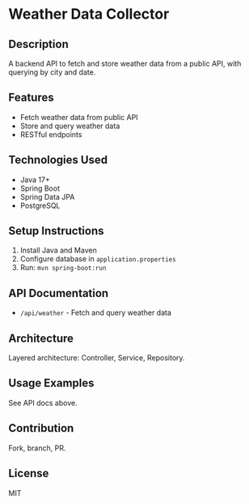# Weather Data Collector

## Description
A backend API to fetch and store weather data from a public API, with querying by city and date.

## Features
- Fetch weather data from public API
- Store and query weather data
- RESTful endpoints

## Technologies Used
- Java 17+
- Spring Boot
- Spring Data JPA
- PostgreSQL

## Setup Instructions
1. Install Java and Maven
2. Configure database in `application.properties`
3. Run: `mvn spring-boot:run`

## API Documentation
- `/api/weather` - Fetch and query weather data

## Architecture
Layered architecture: Controller, Service, Repository.

## Usage Examples
See API docs above.

## Contribution
Fork, branch, PR.

## License
MIT
